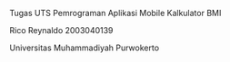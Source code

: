 Tugas UTS Pemrograman Aplikasi Mobile
Kalkulator BMI

Rico Reynaldo 2003040139

Universitas Muhammadiyah Purwokerto
